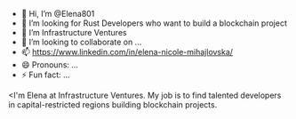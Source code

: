 - 👋 Hi, I’m @Elena801
- 👀 I’m looking for Rust Developers who want to build a blockchain project
- 🌱 I’m Infrastructure Ventures
- 💞️ I’m looking to collaborate on ...
- 📫 https://www.linkedin.com/in/elena-nicole-mihajlovska/
- 😄 Pronouns: ...
- ⚡ Fun fact: ...

<I'm Elena at Infrastructure Ventures. My job is to find talented developers in capital-restricted regions building blockchain projects.

